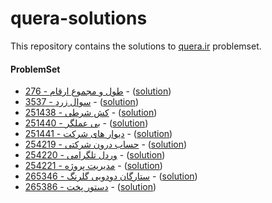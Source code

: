 # quera-solutions
This repository contains the solutions to [quera.ir](https://quera.ir) problemset.

#### ProblemSet
- [276 - طول و مجموع ارقام](https://quera.org/problemset/276) - ([solution](./276-min-max-sum-of-digits/))
- [3537 - سوال زرد](https://quera.org/problemset/3537) - ([solution](./3537-wow/))
- [251438 - کش شرطی](https://quera.org/problemset/251438) - ([solution](./251438-lru-cache/))
- [251440 - بی عملگر](https://quera.org/problemset/251440) - ([solution](./251440-operator-combinations/))
- [251441 - دیوار های شرکت](https://quera.org/problemset/251441) - ([solution](./251441-shape-on-grid-perimeter/))
- [254219 - حساب درون شرکتی](https://quera.org/problemset/254219) - ([solution](./254219-simplify-depts/))
- [254220 - وردل تلگرامی](https://quera.org/problemset/254220) - ([solution](./254220-wordle/))
- [254221 - مدیریت پروژه](https://quera.org/problemset/254221) - ([solution](./254221-project-management/))
- [265346 - ستارگان دودویی گلرنگ](https://quera.org/problemset/265396) - ([solution](./265346-binary-stars/))
- [265386 - دستور پخت](https://quera.org/problemset/265386) - ([solution](./265386-cooking-recipe/))
